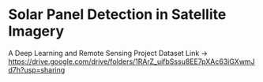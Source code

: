 # Solar Panel Detection in Satellite Imagery
A Deep Learning and Remote Sensing Project
Dataset Link -> https://drive.google.com/drive/folders/1RArZ_uifbSssu8EE7pXAc63iGXwmJd7h?usp=sharing
